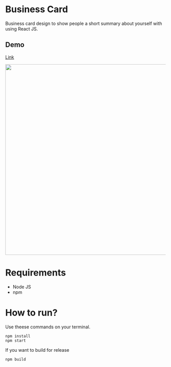 # Business Card

Business card design to show people a short summary about yourself with using React JS.

## Demo
[Link](https://denizcandarcan-businesscard.netlify.app/)

<img src="https://i.imgur.com/5l7Sw1G.png" height=600px>

# Requirements

* Node JS
* npm

# How to run?

Use theese commands on your terminal.
```
npm install
npm start 
```
If you want to build for release
```
npm build
```
